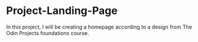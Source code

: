 # Project-Landing-Page
In this project, I will be creating a homepage according to a design from The Odin Projects foundations course.
